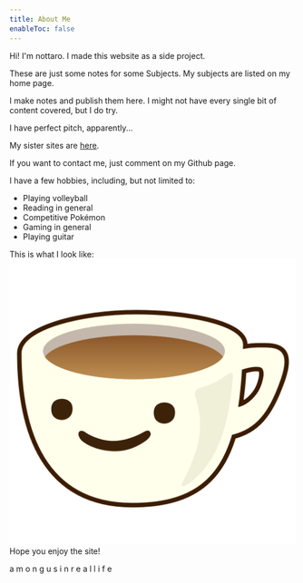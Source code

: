 ```yaml
---
title: About Me
enableToc: false
---
```


Hi! I'm nottaro. I made this website as a side project.

These are just some notes for some Subjects. My subjects are listed on my home page.

I make notes and publish them here. I might not have every single bit of content covered, but I do try.

I have perfect pitch, apparently...

My sister sites are [here](townsites.md).

If you want to contact me, just comment on my Github page.

I have a few hobbies, including, but not limited to:
- Playing volleyball
- Reading in general
- Competitive Pokémon
- Gaming in general
- Playing guitar

This is what I look like:
![](cupsmile.png)
Hope you enjoy the site!





































































































































a m o n g  u s  i n  r e a l  l i f e